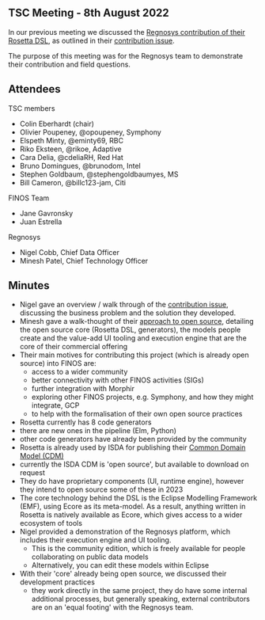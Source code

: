 ## TSC Meeting - 8th August 2022

In our previous meeting we discussed the [Regnosys contribution of their Rosetta DSL](https://github.com/finos/technical-steering-committee/blob/master/meetings/2022-07-20.md#regnosys-contribution), as outlined in their [contribution issue](https://github.com/finos/community/issues/197).

The purpose of this meeting was for the Regnosys team to demonstrate their contribution and field questions.

## Attendees

TSC members
 - Colin Eberhardt (chair)
 - Olivier Poupeney, @opoupeney, Symphony
 - Elspeth Minty, @eminty69, RBC
 - Riko Eksteen, @rikoe, Adaptive
 - Cara Delia, @cdeliaRH, Red Hat
 - Bruno Domingues, @brunodom, Intel
 - Stephen Goldbaum, @stephengoldbaumyes, MS
 - Bill Cameron, @billc123-jam, Citi

FINOS Team
  - Jane Gavronsky
  - Juan Estrella

Regnosys
  - Nigel Cobb, Chief Data Officer
  - Minesh Patel, Chief Technology Officer

## Minutes
 
 - Nigel gave an overview / walk through of the [contribution issue](https://github.com/finos/community/issues/197), discussing the business problem and the solution they developed.
 - Minesh gave a walk-thought of their [approach to open source](https://rosetta-technology.io/open-source), detailing the open source core (Rosetta DSL, generators), the models people create and the value-add UI tooling and execution engine that are the core of their commercial offering
 - Their main motives for contributing this project (which is already open source) into FINOS are:
   - access to a wider community
   - better connectivity with other FINOS activities (SIGs)
   - further integration with Morphir
   - exploring other FINOS projects, e.g. Symphony, and how they might integrate, GCP
   - to help with the formalisation of their own open source practices
 - Rosetta currently has 8 code generators
  - there are new ones in the pipeline (Elm, Python)
  - other code generators have already been provided by the community
 - Rosetta is already used by ISDA for publishing their [Common Domain Model (CDM)](https://www.isda.org/2019/10/14/isda-common-domain-model/)
  - currently the ISDA CDM is 'open source', but available to download on request    
 - They do have proprietary components (UI, runtime engine), however they intend to open source some of these in 2023
 - The core technology behind the DSL is the Eclipse Modelling Framework (EMF), using Ecore as its meta-model. As a result, anything written in Rosetta is natively available as Ecore, which gives access to a wider ecosystem of tools
 - Nigel provided a demonstration of the Regnosys platform, which includes their execution engine and UI tooling.
   - This is the community edition, which is freely available for people collaborating on public data models
   - Alternatively, you can edit these models within Eclipse
 - With their 'core' already being open source, we discussed their development practices
   - they work directly in the same project, they do have some internal additional processes, but generally speaking, external contributors are on an 'equal footing' with the Regnosys team.